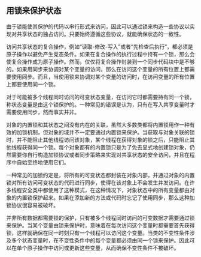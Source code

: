 ## 用锁来保护状态 ##

由于锁能使其保护的代码以串行形式来访问，因此可以通过锁来构造一些协议以实现对共享状态的独占访问。只要始终遵循这些协议，就能确保状态的一致性。

访问共享状态的复合操作，例如“读取-修改-写入”或者“先检查后执行”，都必须是原子操作以避免产生竞态条件。如果在复合操作的执行过程中持有一个锁，那么会使复合操作成为原子操作。然而，仅仅将复合操作封装到一个同步代码块中是不够的。如果用同步来协调对某个变量的访问，那么在访问这个变量的所有位置上都需要使用同步。而且，当使用锁来协调对某个变量的访问时，在访问变量的所有位置上都要使用同一个锁。

对于可能被多个线程同时访问的可变状态变量，在访问它时都需要持有同一个锁，称状态变量是由这个锁保护的。一种常见的错误是认为，只有在写入共享变量时才需要使用同步，然而事实并非。

对象的内置锁和其状态之间没有内在的关联，虽然大多数类都将内置锁用作一种有效的加锁机制，但对象的域并不一定要通过内置锁来保护。当获取与对象关联的锁时，并不能阻止其他线程访问该对象，某个线程在获得对象的锁之后，只能阻止其他线程获得同一个锁。每个对象都有的内置锁只是为了免去显式地创建锁对象，仍然需要你自行构造加锁协议或者同步策略来实现对共享状态的安全访问，并且在程序中自始至终地使用它们。

一种常见的加锁约定是，将所有的可变状态都封装在对象内部，并通过对象的内置锁对所有访问可变状态的代码进行同步，使得在该对象上不会发生并发访问。在许多线程安全类中都使用了这种模式，在这种情况下，对象状态中的所有变量都由对象的内置锁保护起来。如果在添加新的方法或代码时忘记了使用同步，那么这种加锁协议很容易被破坏。

并非所有数据都需要锁的保护，只有被多个线程同时访问的可变数据才需要通过锁来保护。当某个变量由锁来保护时，意味着在每次访问这个变量时都需要首先获得锁，这样就确保在同一时刻只有一个线程可以访问这个变量。当类的不变性条件涉及多个状态变量时，在不变性条件中的每个变量都必须由同一个锁来保护。因此可以在单个原子操作中访问或更新这些变量，从而确保不变性条件不被破坏。